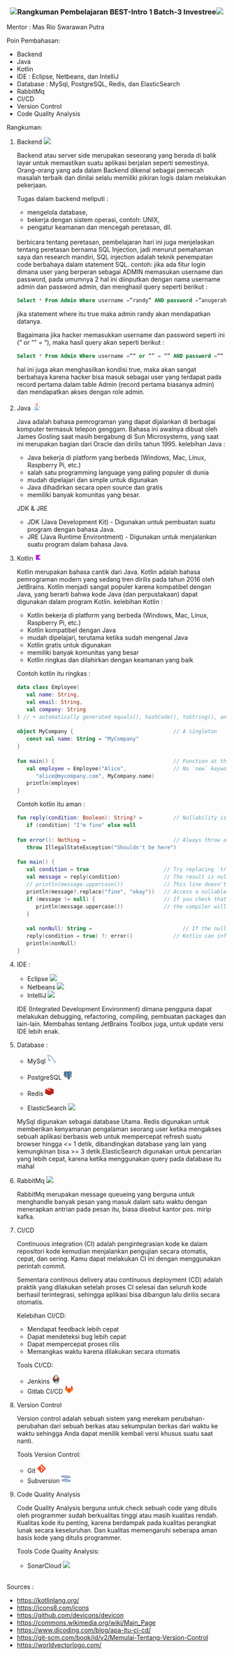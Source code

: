 <h3 align="center"><img src="https://github.com/seanprashad/slackmoji/blob/master/emoji/blob/blob-good-night-gif.gif" height="30px"/>Rangkuman Pembelajaran BEST-Intro 1 Batch-3 Investree<img src="https://github.com/seanprashad/slackmoji/blob/master/emoji/blob/blob-good-night-reverse-gif.gif" height="30px"/><br></h3>

Mentor  : Mas Rio Swarawan Putra

Poin Pembahasan:
* Backend
* Java
* Kotlin
* IDE : Eclipse, Netbeans, dan IntelliJ 
* Database : MySql, PostgreSQL, Redis, dan ElasticSearch
* RabbitMq
* CI/CD
* Version Control
* Code Quality Analysis

Rangkuman:

1. Backend <img src="https://img.icons8.com/external-filled-outline-wichaiwi/344/external-backend-jobs-and-occupations-filled-outline-wichaiwi.png" height="20px"/>

    Backend atau server side merupakan seseorang yang berada di balik layar untuk memastikan suatu aplikasi berjalan seperti semestinya. Orang-orang yang ada dalam Backend dikenal sebagai pemecah masalah terbaik dan dinilai selalu memiliki pikiran logis dalam melakukan pekerjaan.
   
    Tugas dalam backend meliputi :

   * mengelola database,
   * bekerja dengan sistem operasi, contoh: UNIX,
   * pengatur keamanan dan mencegah peretasan, dll.
    
    <br>
    berbicara tentang peretasan, pembelajaran hari ini juga menjelaskan tentang peretasan bernama SQL Injection, jadi menurut pemahaman saya dan research mandiri, SQL injection adalah teknik penempatan code berbahaya dalam statement SQL. contoh: jika ada fitur login dimana user yang berperan sebagai ADMIN memasukan username dan password, pada umumnya 2 hal ini diinputkan dengan nama username admin dan password admin, dan menghasil query seperti berikut :<br>

    ```sql
    Select * From Admin Where username =”randy” AND password =”anugerah”;
    ```
    jika statement where itu true maka admin randy akan mendapatkan datanya.

    Bagaimana jika hacker memasukkan username dan password seperti ini (“ or “” = “), maka hasil query akan seperti berikut :<br>

    ```sql
    Select * From Admin Where username =”“ or “” = “” AND password =”“ or “” = “”;
    ```
    hal ini juga akan menghasilkan kondisi true, maka akan sangat berbahaya karena hacker bisa masuk sebagai user yang terdapat pada record pertama dalam table Admin (record pertama biasanya admin) dan mendapatkan akses dengan role admin.<br>

2. Java <img src="https://raw.githubusercontent.com/devicons/devicon/master/icons/java/java-original.svg" height="20px"/>

    Java adalah bahasa pemrograman yang dapat dijalankan di berbagai komputer termasuk telepon genggam. Bahasa ini awalnya dibuat oleh James Gosling saat masih bergabung di Sun Microsystems, yang saat ini merupakan bagian dari Oracle dan dirilis tahun 1995. kelebihan Java :
    * Java bekerja di platform yang berbeda (Windows, Mac, Linux, Raspberry Pi, etc.)
    * salah satu programming language yang paling populer di dunia
    * mudah dipelajari dan simple untuk digunakan
    * Java dihadirkan secara open source dan gratis
    * memiliki banyak komunitas yang besar.<br />

    JDK & JRE
    * JDK (Java Development Kit) - Digunakan untuk pembuatan suatu program dengan bahasa Java.
    * JRE (Java Runtime Environtment) - Digunakan untuk menjalankan suatu program dalam bahasa Java.<br />

3. Kotlin <img src="https://raw.githubusercontent.com/devicons/devicon/master/icons/kotlin/kotlin-original.svg" height="15px"/> 

    Kotlin merupakan bahasa cantik dari Java. Kotlin adalah bahasa pemrograman modern yang sedang tren dirilis pada tahun 2016 oleh JetBrains.
    Kotlin menjadi sangat populer karena kompatibel dengan Java, yang berarti bahwa kode Java (dan perpustakaan) dapat digunakan dalam program Kotlin.
    kelebihan Kotlin :
    * Kotlin bekerja di platform yang berbeda (Windows,  Mac, Linux, Raspberry Pi, etc.)
    * Kotlin kompatibel dengan Java
    * mudah dipelajari, terutama ketika sudah mengenal Java
    * Kotlin gratis untuk digunakan
    * memiliki banyak komunitas yang besar
    * Kotlin ringkas dan dilahirkan dengan keamanan yang  baik
    
    Contoh kotlin itu ringkas :
    ```kotlin
    data class Employee(
       val name: String,
       val email: String,
       val company: String
    ) // + automatically generated equals(), hashCode(), toString(), and copy()

    object MyCompany {                                // A singleton
       const val name: String = "MyCompany"
    }

    fun main() {                                      // Function at the top level
       val employee = Employee("Alice",               // No `new` keyword
          "alice@mycompany.com", MyCompany.name)
       println(employee)
    }
    ```
    
    Contoh kotlin itu aman :
    
    ```kotlin
    fun reply(condition: Boolean): String? =          // Nullability is part of Kotlin’s type system
       if (condition) "I'm fine" else null

    fun error(): Nothing =                            // Always throw an exception
       throw IllegalStateException("Shouldn't be here")

    fun main() {
       val condition = true                        // Try replacing `true` with `false` and run the sample!
       val message = reply(condition)              // The result is nullable
       // println(message.uppercase())             // This line doesn't compile
       println(message?.replace("fine", "okay"))   // Access a nullable value in a safe manner
       if (message != null) {                      // If you check that the type is right,
          println(message.uppercase())             // the compiler will smart-cast it for you
       }

       val nonNull: String =                             // If the null-case throws an error,
       reply(condition = true) ?: error()             // Kotlin can infer that the result is non-null
       println(nonNull)
    }
    ```

4. IDE :
   
   * Eclipse <img src="https://cdn.worldvectorlogo.com/logos/eclipse-11.svg" height="20px"/>
   * Netbeans <img src="https://upload.wikimedia.org/wikipedia/commons/thumb/9/98/Apache_NetBeans_Logo.svg/444px-Apache_NetBeans_Logo.svg.png?20180920122700" height="20px"/>
   * IntelliJ <img src="https://cdn.worldvectorlogo.com/logos/intellij-idea-1.svg" height="20px"/><br />
     
   IDE (Integrated Development Environment) dimana pengguna dapat melakukan debugging, refactoring, compiling, pembuatan packages dan lain-lain. 
   Membahas tentang JetBrains Toolbox juga, untuk update versi IDE lebih enak.<br />

5. Database : 
   
   * MySql <img src="https://raw.githubusercontent.com/devicons/devicon/master/icons/mysql/mysql-original.svg" height="20px"/>

   * PostgreSQL <img src="https://raw.githubusercontent.com/devicons/devicon/master/icons/postgresql/postgresql-original.svg" height="20px"/>
       
   * Redis <img src="https://raw.githubusercontent.com/devicons/devicon/master/icons/redis/redis-original.svg" height="20px"/>

   * ElasticSearch <img src="https://cdn.worldvectorlogo.com/logos/elasticsearch.svg" height="20px"/>
       
    MySql digunakan sebagai database Utama. Redis digunakan untuk memberikan kenyamanan pengalaman seorang user ketika mengakses sebuah aplikasi berbasis web untuk mempercepat refresh suatu browser hingga <= 1 detik, dibandingkan database yang lain yang kemungkinan bisa >= 3 detik.ElasticSearch digunakan untuk pencarian yang lebih cepat, karena ketika menggunakan query pada database itu mahal <br />

6. RabbitMq <img src="https://cdn.worldvectorlogo.com/logos/rabbitmq.svg" height="20px"/>

   RabbitMq merupakan message queueing yang berguna untuk menghandle banyak pesan yang masuk dalam satu waktu dengan menerapkan antrian pada pesan itu, biasa disebut kantor pos.
   mirip kafka.<br />

7. CI/CD
   
   Continuous integration (CI) adalah pengintegrasian kode ke dalam repositori kode kemudian menjalankan pengujian secara otomatis, cepat, dan sering. Kamu dapat melakukan CI ini dengan menggunakan perintah  commit.

   Sementara continous delivery atau continuous deployment (CD) adalah praktik yang dilakukan setelah proses CI selesai dan seluruh kode berhasil terintegrasi, sehingga aplikasi bisa dibangun lalu dirilis secara otomatis.

   Kelebihan CI/CD:
   * Mendapat feedback lebih cepat
   * Dapat mendeteksi bug lebih cepat
   * Dapat mempercepat proses rilis
   * Memangkas waktu karena dilakukan secara otomatis

   Tools CI/CD:
   * Jenkins <img src="https://raw.githubusercontent.com/devicons/devicon/master/icons/jenkins/jenkins-original.svg" height="20px"/>
   * Gitlab CI/CD <img src="https://raw.githubusercontent.com/devicons/devicon/master/icons/gitlab/gitlab-original.svg" height="20px"/>

8. Version Control
   
   Version control adalah sebuah sistem yang merekam perubahan-perubahan dari sebuah berkas atau sekumpulan berkas dari waktu ke waktu sehingga Anda dapat menilik kembali versi khusus suatu saat nanti. 

   Tools Version Control:
   * Git <img src="https://raw.githubusercontent.com/devicons/devicon/master/icons/git/git-original.svg" height="20px"/>
   * Subversion <img src="https://raw.githubusercontent.com/devicons/devicon/master/icons/subversion/subversion-original.svg" height="20px"/></br>

9. Code Quality Analysis
   
   Code Quality Analysis berguna untuk check sebuah code yang ditulis oleh programmer sudah berkualitas tinggi atau masih kualitas rendah. Kualitas kode itu penting, karena berdampak pada kualitas perangkat lunak secara keseluruhan. Dan kualitas memengaruhi seberapa aman basis kode yang ditulis programmer.

   Tools Code Quality Analysis:
   * SonarCloud <img src="https://cdn.worldvectorlogo.com/logos/sonarcloud-1.svg" height="20px"/><br><br>
 
   
   
<p align="left">Sources :
    
* https://kotlinlang.org/
* https://icons8.com/icons
* https://github.com/devicons/devicon
* https://commons.wikimedia.org/wiki/Main_Page
* https://www.dicoding.com/blog/apa-itu-ci-cd/
* https://git-scm.com/book/id/v2/Memulai-Tentang-Version-Control
* https://worldvectorlogo.com/
</p>

